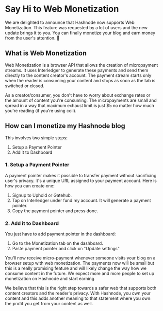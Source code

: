 # Say Hi to Web Monetization

We are delighted to announce that Hashnode now supports Web Monetization. This feature was requested by a lot of users and the new update brings it to you. You can finally monetize your blog and earn money from the user's attention. 🎉

## What is Web Monetization

Web Monetization is a browser API that allows the creation of micropayment streams. It uses Interledger to generate these payments and send them directly to the content creator's account. The payment stream starts only when the reader is consuming your content and stops as soon as the tab is switched or closed.

As a creator/consumer, you don't have to worry about exchange rates or the amount of content you're consuming. The micropayments are small and spread in a way that maximum exhaust limit is just $5 no matter how much you're reading (if you're using coil).

## How can I monetize my Hashnode blog

This involves two simple steps:

1. Setup a Payment Pointer
2. Add it to Dashboard

### 1. Setup a Payment Pointer

A payment pointer makes it possible to transfer payment without sacrificing user's privacy. It's a unique URL assigned to your payment account. Here is how you can create one:

1. Signup to Uphold or Gatehub.
2. Tap on Interledger under fund my account. It will generate a payment pointer.
3. Copy the payment pointer and press done.

### 2. Add it to Dashboard

You just have to add payment pointer in the dashboard:

1. Go to the Monetization tab on the dashboard.
2. Paste payment pointer and click on "Update settings"

You'll now receive micro-payment whenever someone visits your blog on a browser setup with web monetization. The payments now will be small but this is a really promising feature and will likely change the way how we consume content in the future. We expect more and more people to set up monetization on Hashnode and start earning.

We believe that this is the right step towards a safer web that supports both content creators and the reader's privacy. With Hashnode, you own your content and this adds another meaning to that statement where you own the profit you get from your content as well.  